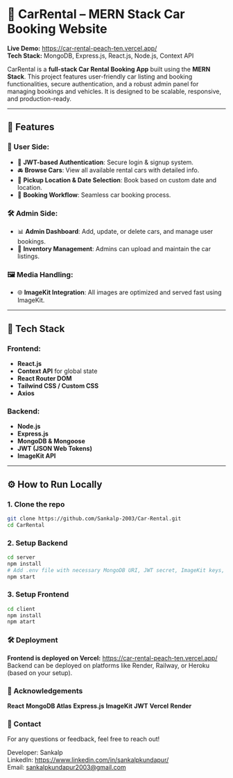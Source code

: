 # 🚗 CarRental – MERN Stack Car Booking Website

**Live Demo:** https://car-rental-peach-ten.vercel.app/ <br/>
**Tech Stack:** MongoDB, Express.js, React.js, Node.js, Context API

CarRental is a **full-stack Car Rental Booking App** built using the **MERN Stack**. This project features user-friendly car listing and booking functionalities, secure authentication, and a robust admin panel for managing bookings and vehicles. It is designed to be scalable, responsive, and production-ready.

---

## 🚀 Features

### 👥 User Side:
- 🔐 **JWT-based Authentication**: Secure login & signup system.
- 🚘 **Browse Cars**: View all available rental cars with detailed info.
- 📍 **Pickup Location & Date Selection**: Book based on custom date and location.
- 🧾 **Booking Workflow**: Seamless car booking process.

### 🛠️ Admin Side:
- 📊 **Admin Dashboard**: Add, update, or delete cars, and manage user bookings.
- 🚗 **Inventory Management**: Admins can upload and maintain the car listings.

### 🖼️ Media Handling:
- 🌐 **ImageKit Integration**: All images are optimized and served fast using ImageKit.

---

## 🧰 Tech Stack

### Frontend:
- **React.js**
- **Context API** for global state
- **React Router DOM**
- **Tailwind CSS / Custom CSS**
- **Axios**

### Backend:
- **Node.js**
- **Express.js**
- **MongoDB & Mongoose**
- **JWT (JSON Web Tokens)**
- **ImageKit API**

---

## ⚙️ How to Run Locally

### 1. Clone the repo
```bash
git clone https://github.com/Sankalp-2003/Car-Rental.git
cd CarRental
```

### 2. Setup Backend
```bash
cd server
npm install
# Add .env file with necessary MongoDB URI, JWT secret, ImageKit keys, etc.
npm start
```

### 3. Setup Frontend
```bash
cd client
npm install
npm atart
```

### 🛠️ Deployment
**Frontend is deployed on Vercel:**
https://car-rental-peach-ten.vercel.app/<br/>
Backend can be deployed on platforms like Render, Railway, or Heroku (based on your setup).

### 🙌 Acknowledgements
**React**
**MongoDB Atlas**
**Express.js**
**ImageKit**
**JWT**
**Vercel**
**Render**

### 📧 Contact
For any questions or feedback, feel free to reach out!

Developer: Sankalp<br/>
LinkedIn: https://www.linkedin.com/in/sankalpkundapur/<br/>
Email: sankalpkundapur2003@gmail.com

